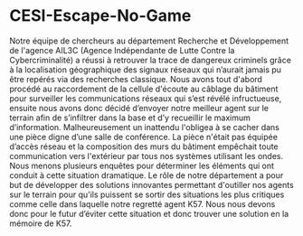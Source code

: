 # CESI-Escape-No-Game

Notre équipe de chercheurs au département Recherche et Développement de l'agence AIL3C (Agence Indépendante de Lutte Contre la Cybercriminalité) a réussi à retrouver la trace de dangereux criminels grâce à la localisation géographique des signaux réseaux qui n’aurait jamais pu être repérés via des recherches classique. Nous avons tout d'abord procédé au raccordement de la cellule d'écoute au câblage du bâtiment pour surveiller les communications réseaux qui s’est révélé infructueuse, ensuite nous avons donc décidé d’envoyer notre meilleur agent sur le terrain afin de s’infiltrer dans la base et d’y recueillir le maximum d’information. Malheureusement un inattendu l'obligea à se cacher dans une pièce digne d’une salle de conférence. La pièce n'était pas équipée d’accès réseau et la composition des murs du bâtiment empêchait toute communication vers l'extérieur par tous nos systèmes utilisant les ondes. Nous menons plusieurs enquêtes pour déterminer les éléments qui ont conduit à cette situation dramatique. Le rôle de notre département a pour but de développer des solutions innovantes permettant d'outiller nos agents sur le terrain pour qu'ils puissent se sortir des situations les plus critiques comme celle dans laquelle notre regretté agent K57. Nous nous devons donc pour le futur d’éviter cette situation et donc trouver une solution en la mémoire de K57.
